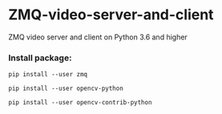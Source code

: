 # ZMQ-video-server-and-client
ZMQ video server and client on Python 3.6 and higher

### Install package:
  `pip install --user zmq`
  
  `pip install --user opencv-python`
  
  `pip install --user opencv-contrib-python`
  
  
  

